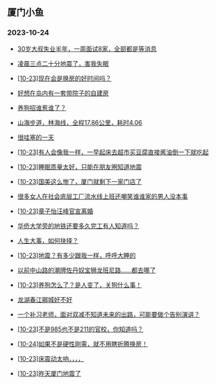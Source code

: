 ## 厦门小鱼 
### 2023-10-24

+ [30岁大叔失业半年，一周面试8家，全部都是等消息](http://bbs.xmfish.com/read-htm-tid-18093490.html)

+ [凌晨三点二十分地震了，害我失眠](http://bbs.xmfish.com/read-htm-tid-18093450.html)

+ [[10-23]现在会是换房的好时间吗？](http://bbs.xmfish.com/read-htm-tid-18093606.html)

+ [好想在岛内有一套带院子的自建房](http://bbs.xmfish.com/read-htm-tid-18093461.html)

+ [养狗招谁惹谁了？](http://bbs.xmfish.com/read-htm-tid-18093415.html)

+ [山海步道，林海线，全程17.86公里，耗时4.06](http://bbs.xmfish.com/read-htm-tid-18093519.html)

+ [很哇塞的一天](http://bbs.xmfish.com/read-htm-tid-18093508.html)

+ [[10-23]有人会像我一样，一早起床去超市买豆腐直接酱油倒一下就吃起](http://bbs.xmfish.com/read-htm-tid-18093502.html)

+ [[10-23]睡眠质量太好，只能在朋友圈知道地震](http://bbs.xmfish.com/read-htm-tid-18093497.html)

+ [[10-23]国美这么惨了，厦门就剩下一家门店了](http://bbs.xmfish.com/read-htm-tid-18093714.html)

+ [很多女人在社会底层工厂流水线上班还嘲笑谁谁家的男人没本事](http://bbs.xmfish.com/read-htm-tid-18093640.html)

+ [[10-23]章子怡汪峰官宣离婚](http://bbs.xmfish.com/read-htm-tid-18093782.html)

+ [华侨大学旁的地铁还要多久完工有人知道吗？](http://bbs.xmfish.com/read-htm-tid-18093535.html)

+ [人生大事，如何抉择？](http://bbs.xmfish.com/read-htm-tid-18093719.html)

+ [[10-23]地震？有多少跟我一样，呼呼大睡的](http://bbs.xmfish.com/read-htm-tid-18093670.html)

+ [以前中山路的潮牌佐丹奴宝狮龙班尼路……都去哪了](http://bbs.xmfish.com/read-htm-tid-18093781.html)

+ [[10-23]养狗怎么了？是人变了，关狗什么事！](http://bbs.xmfish.com/read-htm-tid-18093680.html)

+ [龙湖春江郦城好不好](http://bbs.xmfish.com/read-htm-tid-18093760.html)

+ [一个补习老师，面对双减不知道未来的出路，可能要做个告别演讲？](http://bbs.xmfish.com/read-htm-tid-18093950.html)

+ [[10-23]不是985也不是211的官校，你知道吗？](http://bbs.xmfish.com/read-htm-tid-18093784.html)

+ [[10-24]如果不是硬性刚需，就不用瞎折腾换房！](http://bbs.xmfish.com/read-htm-tid-18094010.html)

+ [[10-23]床震动太响，，，，](http://bbs.xmfish.com/read-htm-tid-18093749.html)

+ [[10-23]昨天厦门地震了](http://bbs.xmfish.com/read-htm-tid-18093704.html)

